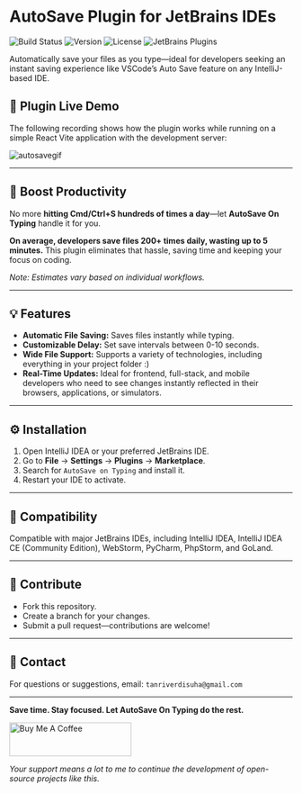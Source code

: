 # AutoSave Plugin for JetBrains IDEs

![Build Status](https://img.shields.io/badge/build-passing-brightgreen) ![Version](https://img.shields.io/badge/version-1.0.0-blue) ![License](https://img.shields.io/badge/license-Apache%202.0-orange) ![JetBrains Plugins](https://img.shields.io/jetbrains/plugin/d/12345)

Automatically save your files as you type—ideal for developers seeking an instant saving experience like VSCode’s Auto Save feature on any IntelliJ-based IDE.

## 🎯 Plugin Live Demo
The following recording shows how the plugin works while running on a simple React Vite application with the development server:<br>

![autosavegif](https://github.com/user-attachments/assets/fc4da808-c729-4596-bfc8-38f88c86626f)

---

## 🎯 Boost Productivity

No more **hitting Cmd/Ctrl+S hundreds of times a day**—let **AutoSave On Typing** handle it for you. 

**On average, developers save files 200+ times daily, wasting up to 5 minutes.** This plugin eliminates that hassle, saving time and keeping your focus on coding.  

_Note: Estimates vary based on individual workflows._

---

## 💡 Features

- **Automatic File Saving:** Saves files instantly while typing.  
- **Customizable Delay:** Set save intervals between 0-10 seconds. 
- **Wide File Support:** Supports a variety of technologies, including everything in your project folder :)
- **Real-Time Updates:** Ideal for frontend, full-stack, and mobile developers who need to see changes instantly reflected in their browsers, applications, or simulators.

---

## ⚙️ Installation

1. Open IntelliJ IDEA or your preferred JetBrains IDE.  
2. Go to **File** → **Settings** → **Plugins** → **Marketplace**.  
3. Search for `AutoSave on Typing` and install it.  
4. Restart your IDE to activate.

---

## 🧩 Compatibility

Compatible with major JetBrains IDEs, including IntelliJ IDEA, IntelliJ IDEA CE (Community Edition), WebStorm, PyCharm, PhpStorm, and GoLand.  

---

## 🤝 Contribute

- Fork this repository.  
- Create a branch for your changes.  
- Submit a pull request—contributions are welcome!

---

## 📧 Contact

For questions or suggestions, email: `tanriverdisuha@gmail.com`

---

**Save time. Stay focused. Let AutoSave On Typing do the rest.**

<a href="https://www.buymeacoffee.com/suhatanriverdi" target="_blank"><img src="https://cdn.buymeacoffee.com/buttons/v2/default-yellow.png" alt="Buy Me A Coffee" style="height: 60px !important;width: 217px !important;" ></a>

_Your support means a lot to me to continue the development of open-source projects like this._
